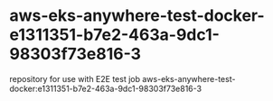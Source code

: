 # aws-eks-anywhere-test-docker-e1311351-b7e2-463a-9dc1-98303f73e816-3
repository for use with E2E test job aws-eks-anywhere-test-docker:e1311351-b7e2-463a-9dc1-98303f73e816-3
